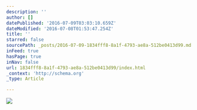 ```yaml
---
description: ''
author: []
datePublished: '2016-07-09T03:03:10.659Z'
dateModified: '2016-07-08T01:53:47.254Z'
title: ''
starred: false
sourcePath: _posts/2016-07-09-1834fff8-8a1f-4793-ae8a-512be0413d99.md
inFeed: true
hasPage: true
inNav: false
url: 1834fff8-8a1f-4793-ae8a-512be0413d99/index.html
_context: 'http://schema.org'
_type: Article

---
```

![](https://the-grid-user-content.s3-us-west-2.amazonaws.com/7db02b42-7f94-4526-a77a-d08c15b584ce.jpg)